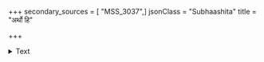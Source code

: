 +++
secondary_sources = [ "MSS_3037",]
jsonClass = "Subhaashita"
title = "अर्थो हि"

+++

<details><summary>Text</summary>

अर्थो हि नष्टकार्यार्थैर् अयत्नेनाधिगम्यते।  
उत्साहो बलवानार्य नास्त्युत्साहात् परं बलम्॥
</details>
